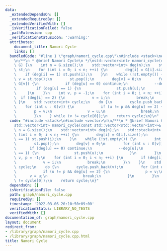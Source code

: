 ```yaml
---
data:
  _extendedDependsOn: []
  _extendedRequiredBy: []
  _extendedVerifiedWith: []
  _isVerificationFailed: false
  _pathExtension: cpp
  _verificationStatusIcon: ':warning:'
  attributes:
    document_title: Namori Cycle
    links: []
  bundledCode: "#line 1 \"graph/namori_cycle.cpp\"\n#include <stack>\n#include <vector>\n\
    \n/**\n * @brief Namori Cycle\n */\nstd::vector<int> namori_cycle(const std::vector<std::vector<int>>&\
    \ G) {\n    int n = G.size();\n    std::vector<int> deg(n);\n    std::stack<int>\
    \ st;\n    for (int i = 0; i < n; ++i) {\n        deg[i] = G[i].size();\n    \
    \    if (deg[i] == 1) st.push(i);\n    }\n    while (!st.empty()) {\n        int\
    \ v = st.top();\n        st.pop();\n        deg[v] = 0;\n        for (int u :\
    \ G[v]) {\n            if (deg[u] == 0) continue;\n            --deg[u];\n   \
    \         if (deg[u] == 1) {\n                st.push(u);\n            }\n   \
    \     }\n    }\n    int v, p = -1;\n    for (int i = 0; i < n; ++i) {\n      \
    \  if (deg[i] == 2) {\n            v = i;\n            break;\n        }\n   \
    \ }\n    std::vector<int> cycle;\n    do {\n        cycle.push_back(v);\n    \
    \    for (int u : G[v]) {\n            if (u != p && deg[u] == 2) {\n        \
    \        p = v;\n                v = u;\n                break;\n            }\n\
    \        }\n    } while (v != cycle[0]);\n    return cycle;\n}\n"
  code: "#include <stack>\n#include <vector>\n\n/**\n * @brief Namori Cycle\n */\n\
    std::vector<int> namori_cycle(const std::vector<std::vector<int>>& G) {\n    int\
    \ n = G.size();\n    std::vector<int> deg(n);\n    std::stack<int> st;\n    for\
    \ (int i = 0; i < n; ++i) {\n        deg[i] = G[i].size();\n        if (deg[i]\
    \ == 1) st.push(i);\n    }\n    while (!st.empty()) {\n        int v = st.top();\n\
    \        st.pop();\n        deg[v] = 0;\n        for (int u : G[v]) {\n      \
    \      if (deg[u] == 0) continue;\n            --deg[u];\n            if (deg[u]\
    \ == 1) {\n                st.push(u);\n            }\n        }\n    }\n    int\
    \ v, p = -1;\n    for (int i = 0; i < n; ++i) {\n        if (deg[i] == 2) {\n\
    \            v = i;\n            break;\n        }\n    }\n    std::vector<int>\
    \ cycle;\n    do {\n        cycle.push_back(v);\n        for (int u : G[v]) {\n\
    \            if (u != p && deg[u] == 2) {\n                p = v;\n          \
    \      v = u;\n                break;\n            }\n        }\n    } while (v\
    \ != cycle[0]);\n    return cycle;\n}"
  dependsOn: []
  isVerificationFile: false
  path: graph/namori_cycle.cpp
  requiredBy: []
  timestamp: '2022-03-06 20:10:50+09:00'
  verificationStatus: LIBRARY_NO_TESTS
  verifiedWith: []
documentation_of: graph/namori_cycle.cpp
layout: document
redirect_from:
- /library/graph/namori_cycle.cpp
- /library/graph/namori_cycle.cpp.html
title: Namori Cycle
---
```

